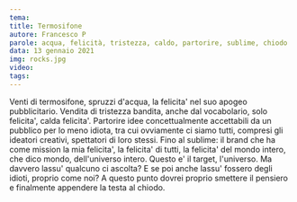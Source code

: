 ```yaml
---
tema:
title: Termosifone
autore: Francesco P
parole: acqua, felicità, tristezza, caldo, partorire, sublime, chiodo
data: 13 gennaio 2021
img: rocks.jpg
video: 
tags: 
---
```

Venti di termosifone, spruzzi d'acqua, la felicita' nel suo apogeo pubblicitario.
Vendita di tristezza bandita, anche dal vocabolario, solo felicita', calda felicita'.
Partorire idee concettualmente accettabili da un pubblico per lo meno idiota, tra cui ovviamente ci siamo tutti, compresi gli ideatori creativi, spettatori di loro stessi.
Fino al sublime: il brand che ha come mission la mia felicita',
 la felicita' di tutti, la felicita' del mondo intero, che dico mondo, dell'universo intero.
Questo e' il target, l'universo.
Ma davvero lassu' qualcuno ci ascolta? E se poi anche lassu' fossero degli idioti, proprio come noi?
A questo punto dovrei proprio smettere il pensiero e finalmente appendere la testa al chiodo.